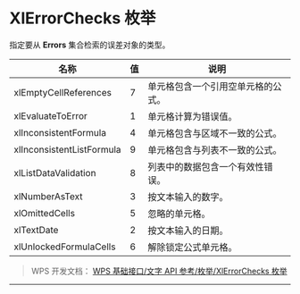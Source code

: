 # XlErrorChecks 枚举

指定要从 **Errors** 集合检索的误差对象的类型。

| 名称                      | 值  | 说明                               |
|---------------------------|-----|------------------------------------|
| xlEmptyCellReferences     | 7   | 单元格包含一个引用空单元格的公式。 |
| xlEvaluateToError         | 1   | 单元格计算为错误值。               |
| xlInconsistentFormula     | 4   | 单元格包含与区域不一致的公式。     |
| xlInconsistentListFormula | 9   | 单元格包含与列表不一致的公式。     |
| xlListDataValidation      | 8   | 列表中的数据包含一个有效性错误。   |
| xlNumberAsText            | 3   | 按文本输入的数字。                 |
| xlOmittedCells            | 5   | 忽略的单元格。                     |
| xlTextDate                | 2   | 按文本输入的日期。                 |
| xlUnlockedFormulaCells    | 6   | 解除锁定公式单元格。               |

> WPS 开发文档： [WPS 基础接口/文字 API 参考/枚举/XlErrorChecks 枚举](https://qn.cache.wpscdn.cn/encs/doc/office_v19/topics/WPS%20%E5%9F%BA%E7%A1%80%E6%8E%A5%E5%8F%A3/%E6%96%87%E5%AD%97%20API%20%E5%8F%82%E8%80%83/%E6%9E%9A%E4%B8%BE/XlErrorChecks%20%E6%9E%9A%E4%B8%BE.html)

------------------------------------------------------------------------
